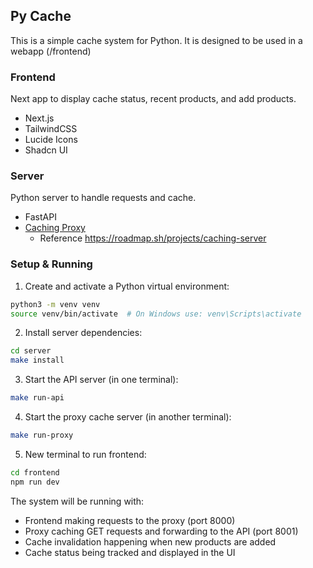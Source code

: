 ## Py Cache

This is a simple cache system for Python. It is designed to be used in a webapp (/frontend)

### Frontend

Next app to display cache status, recent products, and add products.

- Next.js
- TailwindCSS
- Lucide Icons
- Shadcn UI

### Server

Python server to handle requests and cache.

- FastAPI
- [Caching Proxy](https://github.com/mattbrc/py-cache/blob/main/server/proxy_cache/main.py)
  - Reference https://roadmap.sh/projects/caching-server

### Setup & Running

1. Create and activate a Python virtual environment:

```bash
python3 -m venv venv
source venv/bin/activate  # On Windows use: venv\Scripts\activate
```

2. Install server dependencies:

```bash
cd server
make install
```

3. Start the API server (in one terminal):

```bash
make run-api
```

4. Start the proxy cache server (in another terminal):

```bash
make run-proxy
```

5. New terminal to run frontend:

```bash
cd frontend
npm run dev
```

The system will be running with:

- Frontend making requests to the proxy (port 8000)
- Proxy caching GET requests and forwarding to the API (port 8001)
- Cache invalidation happening when new products are added
- Cache status being tracked and displayed in the UI
